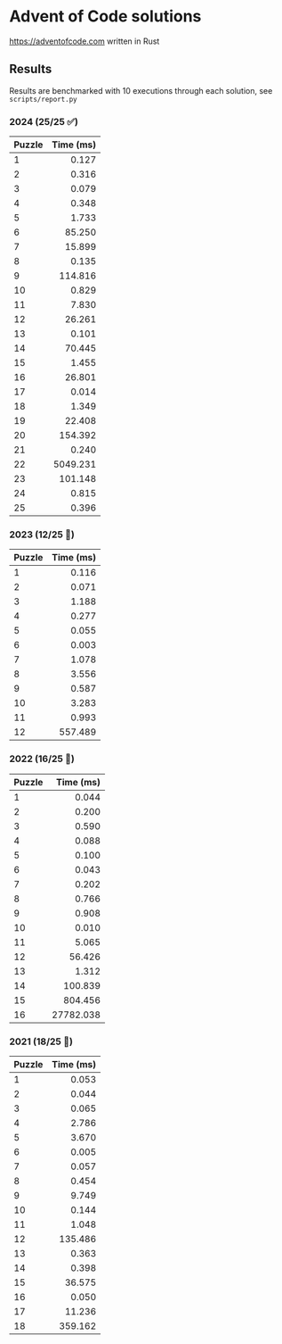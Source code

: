 # Advent of Code solutions

https://adventofcode.com written in Rust

## Results

Results are benchmarked with 10 executions through each solution, see `scripts/report.py`

### 2024 (25/25 ✅)

| Puzzle | Time (ms) |
|:---|---:|
| 1 | 0.127 |
| 2 | 0.316 |
| 3 | 0.079 |
| 4 | 0.348 |
| 5 | 1.733 |
| 6 | 85.250 |
| 7 | 15.899 |
| 8 | 0.135 |
| 9 | 114.816 |
| 10 | 0.829 |
| 11 | 7.830 |
| 12 | 26.261 |
| 13 | 0.101 |
| 14 | 70.445 |
| 15 | 1.455 |
| 16 | 26.801 |
| 17 | 0.014 |
| 18 | 1.349 |
| 19 | 22.408 |
| 20 | 154.392 |
| 21 | 0.240 |
| 22 | 5049.231 |
| 23 | 101.148 |
| 24 | 0.815 |
| 25 | 0.396 |

### 2023 (12/25 📝)

| Puzzle | Time (ms) |
|:---|---:|
| 1 | 0.116 |
| 2 | 0.071 |
| 3 | 1.188 |
| 4 | 0.277 |
| 5 | 0.055 |
| 6 | 0.003 |
| 7 | 1.078 |
| 8 | 3.556 |
| 9 | 0.587 |
| 10 | 3.283 |
| 11 | 0.993 |
| 12 | 557.489 |

### 2022 (16/25 📝)

| Puzzle | Time (ms) |
|:---|---:|
| 1 | 0.044 |
| 2 | 0.200 |
| 3 | 0.590 |
| 4 | 0.088 |
| 5 | 0.100 |
| 6 | 0.043 |
| 7 | 0.202 |
| 8 | 0.766 |
| 9 | 0.908 |
| 10 | 0.010 |
| 11 | 5.065 |
| 12 | 56.426 |
| 13 | 1.312 |
| 14 | 100.839 |
| 15 | 804.456 |
| 16 | 27782.038 |

### 2021 (18/25 📝)

| Puzzle | Time (ms) |
|:---|---:|
| 1 | 0.053 |
| 2 | 0.044 |
| 3 | 0.065 |
| 4 | 2.786 |
| 5 | 3.670 |
| 6 | 0.005 |
| 7 | 0.057 |
| 8 | 0.454 |
| 9 | 9.749 |
| 10 | 0.144 |
| 11 | 1.048 |
| 12 | 135.486 |
| 13 | 0.363 |
| 14 | 0.398 |
| 15 | 36.575 |
| 16 | 0.050 |
| 17 | 11.236 |
| 18 | 359.162 |
